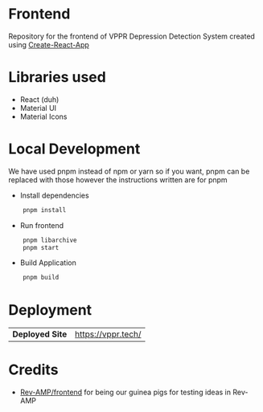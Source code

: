 # **Frontend**

Repository for the frontend of VPPR Depression Detection System created using [Create-React-App](https://github.com/facebook/create-react-app)

# Libraries used

-   React (duh)
-   Material UI
-   Material Icons

# Local Development

We have used pnpm instead of npm or yarn so if you want, pnpm can be replaced with those however the instructions written are for pnpm

-   Install dependencies

```bash
    pnpm install
```

-   Run frontend

```bash
    pnpm libarchive
    pnpm start
```

-   Build Application

```bash
    pnpm build
```

# Deployment

<table style="border:0px">
    <tr>
        <td>
            <b>Deployed Site</b> 
        </td>
        <td>
            <a href="https://vppr.tech/">https://vppr.tech/</a>
        </td>
    </tr>
<table>

# Credits

-   [Rev-AMP/frontend](https://github.com/rev-amp/frontend) for being our guinea pigs for testing ideas in Rev-AMP
